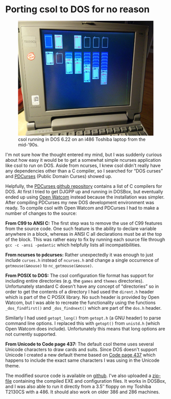 # Porting csol to DOS for no reason
<figure>
<img src="../images/csol-dos.jpg" alt="csol" height="360"/>
<figcaption>csol running in DOS 6.22 on an i486 Toshiba laptop from the mid-'90s.</figcaption>
</figure>

I'm not sure how the thought entered my mind, but I was suddenly curious about how easy it would be to get a somewhat simple ncurses application like csol to run on DOS. Aside from ncurses, I knew csol didn't really have any dependencies other than a C compiler, so I searched for <q>DOS curses</q> and [PDCurses](https://pdcurses.sourceforge.io/) (Public Domain Curses) showed up.

Helpfully, the [PDCurses github repository](https://github.com/wmcbrine/PDCurses/tree/master/dos) contains a list of C compilers for DOS. At first I tried to get DJGPP up and running in DOSBox, but eventually ended up using [Open Watcom](http://www.openwatcom.org/) instead because the installation was simpler. After compiling PDCurses my new DOS development environment was ready. To compile csol with Open Watcom and PDCurses I had to make a number of changes to the source:

**From C99 to ANSI C:** The first step was to remove the use of C99 features from the source code. One such feature is the ability to declare variable anywhere in a block, whereas in ANSI C all declarations must be at the top of the block. This was rather easy to fix by running each source file through `gcc -c -ansi -pedantic` which helpfully lists all incompatibilities.

**From ncurses to pdcurses:** Rather unexpectedly it was enough to just include `curses.h` instead of `ncurses.h` and change a single occurrence of `getmouse(&mouse)` to `nc_getmouse(&mouse)`.

**From POSIX to DOS:** The csol configuration file format has support for including entire directories (e.g. the `games` and `themes` directories). Unfortunately standard C doesn't have any concept of <q>directories</q> so in order to get the contents of a directory I had used the `dirent.h` header which is part of the C POSIX library. No such header is provided by Open Watcom, but I was able to recreate the functionality using the functions `_dos_findfirst()` and `_dos_findnext()` which are part of the `dos.h` header.

Similarly I had used `getopt_long()` from `getopt.h` (a GNU header) to parse command line options. I replaced this with `getopt()` from `unistd.h` (which Open Watcom does include). Unfortunately this means that long options are not currently supported.

**From Unicode to Code page 437:** The default csol theme uses several Unicode characters to draw cards and suits. Since DOS doesn't support Unicode I created a new default theme based on [Code page 437](https://en.wikipedia.org/wiki/Code_page_437) which happens to include the exact same characters I was using in the Unicode theme.

The modified source code is available on [github](https://github.com/nielssp/csol-dos). I've also uploaded a [zip-file](https://github.com/nielssp/csol-dos/releases/download/1.0.0/csol.zip) containing the compiled EXE and configuration files. It works in DOSBox, and I was also able to run it directly from a 3.5&Prime; floppy on my Toshiba T2130CS with a 486. It should also work on older 386 and 286 machines.

<!--{
  "published": "2018-04-19 19:04",
	"tags": ["c", "csol", "ncurses", "solitaire", "dos"]
}-->